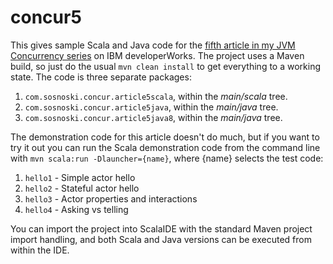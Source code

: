 concur5
============

This gives sample Scala and Java code for the
[fifth article in my JVM Concurrency series](http://www.ibm.com/developerworks/library/j-jvmc5/index.html) on IBM
developerWorks. The project uses a Maven build, so just do the usual `mvn clean install` to get
everything to a working state. The code is three separate packages:

1. `com.sosnoski.concur.article5scala`, within the *main/scala* tree.
2. `com.sosnoski.concur.article5java`, within the *main/java* tree.
3. `com.sosnoski.concur.article5java8`, within the *main/java* tree.

The demonstration code for this article doesn't do much, but if you want to try it out you can run
the Scala demonstration code from the command line with
`mvn scala:run -Dlauncher={name}`, where {name} selects the test code:

1. `hello1` - Simple actor hello
2. `hello2` - Stateful actor hello
3. `hello3` - Actor properties and interactions
4. `hello4` - Asking vs telling

You can import the project into ScalaIDE with the standard Maven project import handling, and both Scala
and Java versions can be executed from within the IDE.
